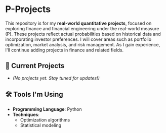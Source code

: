 # P-Projects

This repository is for my **real-world quantitative projects**, focused on exploring finance and financial engineering under the real-world measure (P). These projects reflect actual probabilities based on historical data and incorporating investor preferences. I will cover areas such as portfolio optimization, market analysis, and risk management. As I gain experience, I'll continue adding projects in finance and related fields.

## 📘 Current Projects

- *(No projects yet. Stay tuned for updates!)*

## 🛠 Tools I'm Using
- **Programming Language**: Python
- **Techniques**:
  - Optimization algorithms
  - Statistical modeling
